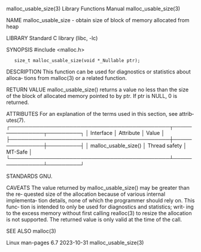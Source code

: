 malloc_usable_size(3)      Library Functions Manual      malloc_usable_size(3)

NAME
       malloc_usable_size - obtain size of block of memory allocated from heap

LIBRARY
       Standard C library (libc, -lc)

SYNOPSIS
       #include <malloc.h>

       size_t malloc_usable_size(void *_Nullable ptr);

DESCRIPTION
       This  function  can be used for diagnostics or statistics about alloca‐
       tions from malloc(3) or a related function.

RETURN VALUE
       malloc_usable_size() returns a value no less than the size of the block
       of allocated memory pointed to by ptr.  If ptr is NULL, 0 is returned.

ATTRIBUTES
       For an explanation of the terms  used  in  this  section,  see  attrib‐
       utes(7).
       ┌───────────────────────────────────────────┬───────────────┬─────────┐
       │ Interface                                 │ Attribute     │ Value   │
       ├───────────────────────────────────────────┼───────────────┼─────────┤
       │ malloc_usable_size()                      │ Thread safety │ MT-Safe │
       └───────────────────────────────────────────┴───────────────┴─────────┘

STANDARDS
       GNU.

CAVEATS
       The  value returned by malloc_usable_size() may be greater than the re‐
       quested size of the allocation because of various internal  implementa‐
       tion  details, none of which the programmer should rely on.  This func‐
       tion is intended to only be used for diagnostics and statistics;  writ‐
       ing to the excess memory without first calling realloc(3) to resize the
       allocation  is  not supported.  The returned value is only valid at the
       time of the call.

SEE ALSO
       malloc(3)

Linux man-pages 6.7               2023-10-31             malloc_usable_size(3)
